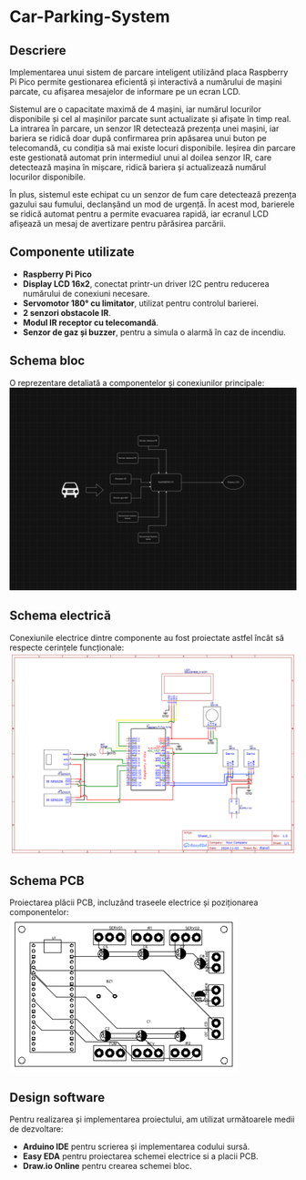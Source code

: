 # Car-Parking-System

## Descriere
Implementarea unui sistem de parcare inteligent utilizând placa Raspberry Pi Pico permite gestionarea eficientă și interactivă a numărului de mașini parcate, cu afișarea mesajelor de informare pe un ecran LCD.

Sistemul are o capacitate maximă de 4 mașini, iar numărul locurilor disponibile și cel al mașinilor parcate sunt actualizate și afișate în timp real. La intrarea în parcare, un senzor IR detectează prezența unei mașini, iar bariera se ridică doar după confirmarea prin apăsarea unui buton pe telecomandă, cu condiția să mai existe locuri disponibile. Ieșirea din parcare este gestionată automat prin intermediul unui al doilea senzor IR, care detectează mașina în mișcare, ridică bariera și actualizează numărul locurilor disponibile. 

În plus, sistemul este echipat cu un senzor de fum care detectează prezența gazului sau fumului, declanșând un mod de urgență. În acest mod, barierele se ridică automat pentru a permite evacuarea rapidă, iar ecranul LCD afișează un mesaj de avertizare pentru părăsirea parcării.

## Componente utilizate
- **Raspberry Pi Pico**
- **Display LCD 16x2**, conectat printr-un driver I2C pentru reducerea numărului de conexiuni necesare.  
- **Servomotor 180° cu limitator**, utilizat pentru controlul barierei.  
- **2 senzori obstacole IR**.  
- **Modul IR receptor cu telecomandă**.  
- **Senzor de gaz și buzzer**, pentru a simula o alarmă în caz de incendiu.

## Schema bloc
O reprezentare detaliată a componentelor și conexiunilor principale: 
![Schema bloc](Schema_bloc.png)

## Schema electrică
Conexiunile electrice dintre componente au fost proiectate astfel încât să respecte cerințele funcționale: 
![Schema electrica](Schema_electrica.png)

## Schema PCB
Proiectarea plăcii PCB, incluzând traseele electrice și poziționarea componentelor:  
![Schema PCB](Schema_PCB.png)

## Design software
Pentru realizarea și implementarea proiectului, am utilizat următoarele medii de dezvoltare:  
- **Arduino IDE** pentru scrierea și implementarea codului sursă.  
- **Easy EDA** pentru proiectarea schemei electrice si a placii PCB.  
- **Draw.io Online** pentru crearea schemei bloc.

